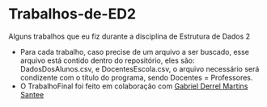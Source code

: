# Trabalhos-de-ED2
Alguns trabalhos que eu fiz durante a disciplina de Estrutura de Dados 2

- Para cada trabalho, caso precise de um arquivo a ser buscado, esse arquivo está contido dentro do repositório, eles são: DadosDosAlunos.csv, e DocentesEscola.csv, o arquivo necessário será condizente com o título do programa, sendo Docentes = Professores.
- O TrabalhoFinal foi feito em colaboração com [Gabriel Derrel Martins Santee](https://github.com/gabriel0derrel)
